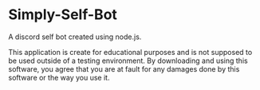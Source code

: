 # Simply-Self-Bot
A discord self bot created using node.js.


This application is create for educational purposes and is not supposed to be used outside of a testing environment.
By downloading and using this software, you agree that you are at fault for any damages done by this software or the way you use it.
